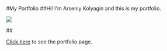 #My Portfolio
##Hi! I'm Arseniy Kolyagin and this is my portfolio.

<p>
	<img src="https://github.com/MgkLear/Portfolio_Project/blob/master/app/img/%401x/bg-top.jpg">
</p>

##<p><a href="https://mgklear.github.io/Portfolio_Project/app/">Click here</a> to see the portfolio page.</p>
